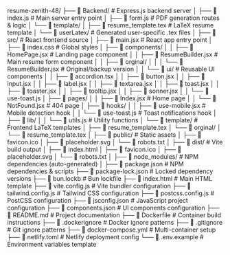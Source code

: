 resume-zenith-48/
├── 📁 Backend/ # Express.js backend server
│ ├── 📄 index.js # Main server entry point
│ ├── 📄 form.js # PDF generation routes & logic
│ └── 📁 template/
│ ├── 📄 resume_template.tex # LaTeX resume template
│ └── 📁 userLatex/ # Generated user-specific .tex files
│
├── 📁 src/ # React frontend source
│ ├── 📄 main.jsx # React app entry point
│ ├── 📄 index.css # Global styles
│ ├── 📁 components/
│ │ ├── 📄 HomePage.jsx # Landing page component
│ │ ├── 📄 ResumeBuilder.jsx # Main resume form component
│ │ ├── 📁 orginal/
│ │ │ └── 📄 ResumeBuilder.jsx # Original/backup version
│ │ └── 📁 ui/ # Reusable UI components
│ │ ├── 📄 accordion.tsx
│ │ ├── 📄 button.jsx
│ │ ├── 📄 input.jsx
│ │ ├── 📄 label.jsx
│ │ ├── 📄 textarea.jsx
│ │ ├── 📄 toast.jsx
│ │ ├── 📄 toaster.jsx
│ │ ├── 📄 tooltip.jsx
│ │ ├── 📄 sonner.jsx
│ │ └── 📄 use-toast.js
│ ├── 📁 pages/
│ │ ├── 📄 Index.jsx # Home page
│ │ └── 📄 NotFound.jsx # 404 page
│ ├── 📁 hooks/
│ │ ├── 📄 use-mobile.jsx # Mobile detection hook
│ │ └── 📄 use-toast.js # Toast notifications hook
│ ├── 📁 lib/
│ │ └── 📄 utils.js # Utility functions
│ └── 📁 template/ # Frontend LaTeX templates
│ ├── 📄 resume_template.tex
│ └── 📁 orginal/
│ └── 📄 resume_template.tex
│
├── 📁 public/ # Static assets
│ ├── 📄 favicon.ico
│ ├── 📄 placeholder.svg
│ └── 📄 robots.txt
│
├── 📁 dist/ # Vite build output
│ ├── 📄 index.html
│ ├── 📄 favicon.ico
│ ├── 📄 placeholder.svg
│ └── 📄 robots.txt
│
├── 📁 node_modules/ # NPM dependencies (auto-generated)
│
├── 📄 package.json # NPM dependencies & scripts
├── 📄 package-lock.json # Locked dependency versions
├── 📄 bun.lockb # Bun lockfile
├── 📄 index.html # Main HTML template
├── 📄 vite.config.js # Vite bundler configuration
├── 📄 tailwind.config.js # Tailwind CSS configuration
├── 📄 postcss.config.js # PostCSS configuration
├── 📄 jsconfig.json # JavaScript project configuration
├── 📄 components.json # UI components configuration
├── 📄 README.md # Project documentation
├── 📄 Dockerfile # Container build instructions
├── 📄 .dockerignore # Docker ignore patterns
├── 📄 .gitignore # Git ignore patterns
├── 📄 docker-compose.yml # Multi-container setup
├── 📄 netlify.toml # Netlify deployment config
└── 📄 .env.example # Environment variables template
